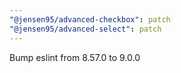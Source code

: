```yaml
---
"@jensen95/advanced-checkbox": patch
"@jensen95/advanced-select": patch
---
```


Bump eslint from 8.57.0 to 9.0.0

